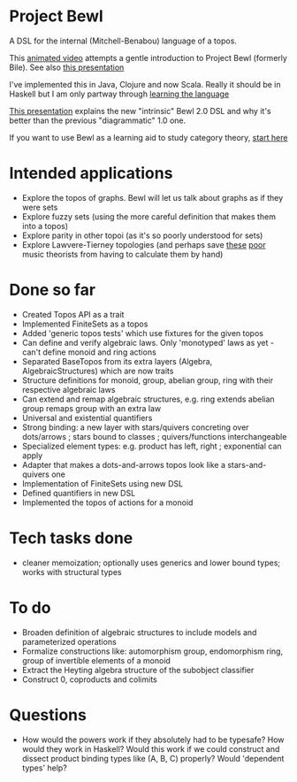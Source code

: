 # Project Bewl

A DSL for the internal (Mitchell-Benabou) language of a topos.

This [animated video](http://www.youtube.com/watch/?v=nUwjGBHXKYs) attempts a gentle introduction to Project Bewl (formerly Bile).
See also [this presentation](https://www.evernote.com/shard/s141/sh/8e6b9d94-bc20-4fde-b2bf-9e844f486f76/d11244bad0729071fa00d19eaad312ce)

I've implemented this in Java, Clojure and now Scala. Really it should be in Haskell but I am only partway through
[learning the language](http://learnyouahaskell.com)

[This presentation](http://prezi.com/dwrz2mft3y-g/?utm_campaign=share&utm_medium=copy&rc=ex0share) explains the new "intrinsic" Bewl 2.0 DSL and why it's
 better than the previous "diagrammatic" 1.0 one.

If you want to use Bewl as a learning aid to study category theory, [start here](https://github.com/fdilke/bewl/blob/master/CommandLine.md)

# Intended applications

- Explore the topos of graphs. Bewl will let us talk about graphs as if they were sets
- Explore fuzzy sets (using the more careful definition that makes them into a topos)
- Explore parity in other topoi (as it's so poorly understood for sets)
- Explore Lawvere-Tierney topologies (and perhaps save [these](http://www.math.uchicago.edu/~may/VIGRE/VIGRE2007/REUPapers/FINALFULL/Bartlett.pdf) 
[poor](http://user.cs.tu-berlin.de/~noll/ToposOfTriads.pdf) music theorists from having to calculate them by hand)

# Done so far

- Created Topos API as a trait
- Implemented FiniteSets as a topos
- Added 'generic topos tests' which use fixtures for the given topos
- Can define and verify algebraic laws. Only 'monotyped' laws as yet - can't define monoid and ring actions 
- Separated BaseTopos from its extra layers (Algebra, AlgebraicStructures) which are now traits
- Structure definitions for monoid, group, abelian group, ring with their respective algebraic laws
- Can extend and remap algebraic structures, e.g. ring extends abelian group remaps group with an extra law
- Universal and existential quantifiers
- Strong binding: a new layer with stars/quivers concreting over dots/arrows ; stars bound to classes ; quivers/functions interchangeable
- Specialized element types: e.g. product has left, right ; exponential can apply
- Adapter that makes a dots-and-arrows topos look like a stars-and-quivers one
- Implementation of FiniteSets using new DSL
- Defined quantifiers in new DSL
- Implemented the topos of actions for a monoid

# Tech tasks done
- cleaner memoization; optionally uses generics and lower bound types; works with structural types 

# To do

- Broaden definition of algebraic structures to include models and parameterized operations
- Formalize constructions like: automorphism group, endomorphism ring, group of invertible elements of a monoid
- Extract the Heyting algebra structure of the subobject classifier
- Construct 0, coproducts and colimits

# Questions

- How would the powers work if they absolutely had to be typesafe? How would they work in Haskell? Would this
work if we could construct and dissect product binding types like (A, B, C) properly? Would 'dependent types' help?
